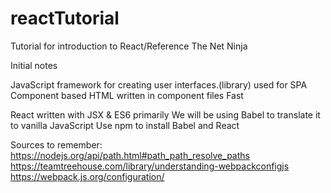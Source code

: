 # reactTutorial
Tutorial for introduction to React/Reference The Net Ninja

Initial notes

JavaScript framework for creating user interfaces.(library)
used for SPA
Component based
  HTML written in component files
Fast

React written with JSX & ES6 primarily
We will be using Babel to translate it to vanilla JavaScript
Use npm to install Babel and React

Sources to remember:
https://nodejs.org/api/path.html#path_path_resolve_paths
https://teamtreehouse.com/library/understanding-webpackconfigjs
https://webpack.js.org/configuration/
